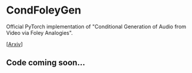 # CondFoleyGen
Official PyTorch implementation of "Conditional Generation of Audio from Video via Foley Analogies".

[[Arxiv](https://xypb.github.io/CondFoleyGen/)]

## Code coming soon...
